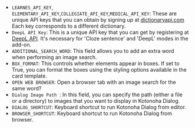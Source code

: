 
* `LEARNES_API_KEY`, `ELEMENTARY_API_KEY`,`COLLEGIATE_API_KEY`,`MEDICAL_API_KEY`: These are unique API keys that you can obtain by signing up at [dictionaryapi.com](http://www.dictionaryapi.com/) Each key corresponds to a different dictionary.
* `DeepL API Key`: This is a unique API key that you can get by registering at [DeepL API](https://www.deepl.com/pro/change-plan#developer). It's necessary for 'Cloze sentence' and 'DeepL' modes in the add-on.
* `ADDITIONAL_SEARCH_WORD`: This field allows you to add an extra word when performing an image search.
* `BOX_FORMAT`: This controls whether elements appear in boxes. If set to True, you can format the boxes using the styling options available in the card template.
* `OPEN WEB BROWSER`: Open a browser tab with an image search for the same word?
* `Dialog Image Path `: In this field, you can specify the path (either a file or a directory) to images that you want to display in Kotonoha Dialog.
* `DIALOG_SHORTCUT`: Keyboard shortcut to run Kotonoha Dialog from editor.
* `BROWSER_SHORTCUT`: Keyboard shortcut to run Kotonoha Dialog from browser.
